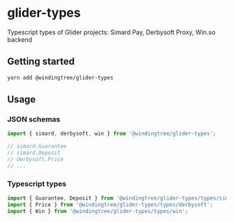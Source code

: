 # glider-types
Typescript types of Glider projects: Simard Pay, Derbysoft Proxy, Win.so backend

## Getting started

```bash
yarn add @windingtree/glider-types
```

## Usage

### JSON schemas

```typescript
import { simard, derbysoft, win } from '@windingtree/glider-types';

// simard.Guarantee
// simard.Deposit
// derbysoft.Price
// ...
```

### Typescript types

```typescript
import { Guarantee, Deposit } from '@windingtree/glider-types/types/simard';
import { Price } from '@windingtree/glider-types/types/derbysoft';
import { Win } from '@windingtree/glider-types/types/win';
```
